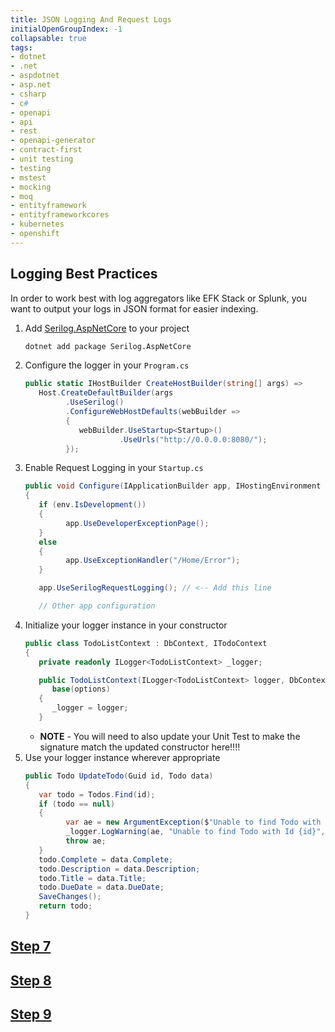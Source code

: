 ```yaml
---
title: JSON Logging And Request Logs
initialOpenGroupIndex: -1
collapsable: true
tags:
- dotnet
- .net
- aspdotnet
- asp.net
- csharp
- c#
- openapi
- api
- rest
- openapi-generator
- contract-first
- unit testing
- testing
- mstest
- mocking
- moq
- entityframework
- entityframeworkcores
- kubernetes
- openshift
---
```


## Logging Best Practices

In order to work best with log aggregators like EFK Stack or Splunk, you want to output your logs in JSON format for easier indexing.

1. Add [Serilog.AspNetCore](https://github.com/serilog/serilog-aspnetcore) to your project
   ```bash
   dotnet add package Serilog.AspNetCore
   ```
1. Configure the logger in your `Program.cs`
   ```csharp
   public static IHostBuilder CreateHostBuilder(string[] args) =>
      Host.CreateDefaultBuilder(args
            .UseSerilog()
            .ConfigureWebHostDefaults(webBuilder =>
            {
               webBuilder.UseStartup<Startup>()
                        .UseUrls("http://0.0.0.0:8080/");
            });
   ```
1. Enable Request Logging in your `Startup.cs`
   ```csharp
   public void Configure(IApplicationBuilder app, IHostingEnvironment env)
   {
      if (env.IsDevelopment())
      {
            app.UseDeveloperExceptionPage();
      }
      else
      {
            app.UseExceptionHandler("/Home/Error");
      }

      app.UseSerilogRequestLogging(); // <-- Add this line

      // Other app configuration
   ```
1. Initialize your logger instance in your constructor
   ```csharp
   public class TodoListContext : DbContext, ITodoContext
   {
      private readonly ILogger<TodoListContext> _logger;

      public TodoListContext(ILogger<TodoListContext> logger, DbContextOptions<TodoListContext> options) :
         base(options)
      {
         _logger = logger;
      }
   ```
   * **NOTE** - You will need to also update your Unit Test to make the signature match the updated constructor here!!!!
1. Use your logger instance wherever appropriate
   ```csharp
   public Todo UpdateTodo(Guid id, Todo data)
   {
      var todo = Todos.Find(id);
      if (todo == null)
      {
            var ae = new ArgumentException($"Unable to find Todo with ID: ${id}");
            _logger.LogWarning(ae, "Unable to find Todo with Id {id}", id);
            throw ae;
      }
      todo.Complete = data.Complete;
      todo.Description = data.Description;
      todo.Title = data.Title;
      todo.DueDate = data.DueDate;
      SaveChanges();
      return todo;
   }
   ```

## [Step 7](/tracks/runtimes/dotnet/distributed-tracing.html)
## [Step 8](/tracks/runtimes/dotnet/configuration.html)
## [Step 9](/tracks/runtimes/dotnet/helm-deployment.html)